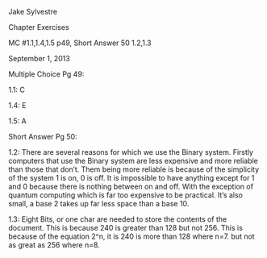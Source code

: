 

Jake Sylvestre

Chapter Exercises

MC #1.1,1.4,1.5 p49, Short Answer 50 1.2,1.3

September 1, 2013



Multiple Choice Pg 49:

1.1:  C

1.4:  E

1.5:  A

Short Answer Pg 50:

1.2:  There are several reasons for which we use the Binary system. Firstly computers that use the Binary system are less expensive and more reliable than those that don’t. Them being more reliable is because of the simplicity of the system 1 is on, 0 is off. It is impossible to have anything except for 1 and 0 because there is nothing between on and off. With the exception of quantum computing which is far too expensive to be practical. It’s also small, a base 2 takes up far less space than a base 10.

1.3:  Eight Bits, or one char are needed to store the contents of the document. This is because 240 is greater than 128 but not 256. This is because of the equation 2^n, it is 240 is more than 128 where n=7. but not as great as 256 where n=8.
